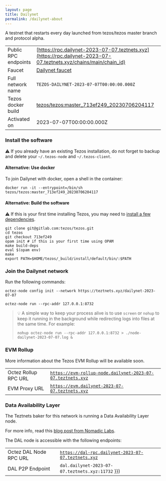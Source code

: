```yaml
---
layout: page
title: Dailynet
permalink: /dailynet-about
---
```


A testnet that restarts every day launched from tezos/tezos master branch and protocol alpha.

| | |
|-------|---------------------|
| Public RPC endpoints | [https://rpc.dailynet-2023-07-07.teztnets.xyz](https://rpc.dailynet-2023-07-07.teztnets.xyz/chains/main/chain_id)<br/> |
| Faucet | [Dailynet faucet](https://faucet.dailynet-2023-07-07.teztnets.xyz) |
| Full network name | `TEZOS-DAILYNET-2023-07-07T00:00:00.000Z` |
| Tezos docker build | [tezos/tezos:master_713ef249_20230706204117](https://hub.docker.com/r/tezos/tezos/tags?page=1&ordering=last_updated&name=master_713ef249_20230706204117) |
| Activated on | 2023-07-07T00:00:00.000Z |





### Install the software

⚠️  If you already have an existing Tezos installation, do not forget to backup and delete your `~/.tezos-node` and `~/.tezos-client`.



#### Alternative: Use docker

To join Dailynet with docker, open a shell in the container:

```
docker run -it --entrypoint=/bin/sh tezos/tezos:master_713ef249_20230706204117
```

#### Alternative: Build the software

⚠️  If this is your first time installing Tezos, you may need to [install a few dependencies](https://tezos.gitlab.io/introduction/howtoget.html#setting-up-the-development-environment-from-scratch).

```
git clone git@gitlab.com:tezos/tezos.git
cd tezos
git checkout 713ef249
opam init # if this is your first time using OPAM
make build-deps
eval $(opam env)
make
export PATH=$HOME/tezos/_build/install/default/bin/:$PATH
```

### Join the Dailynet network

Run the following commands:

```
octez-node config init --network https://teztnets.xyz/dailynet-2023-07-07

octez-node run --rpc-addr 127.0.0.1:8732
```

> 💡 A simple way to keep your process alive is to use `screen` or `nohup` to keep it running in the background while redirecting logs into files at the same time. For example:
>
> ```bash=13
> nohup octez-node run --rpc-addr 127.0.0.1:8732 > ./node-dailynet-2023-07-07.log &
> ```


### EVM Rollup

More information about the Tezos EVM Rollup will be available soon.

| | |
|-------|---------------------|
| Octez Rollup RPC URL | [`https://evm-rollup-node.dailynet-2023-07-07.teztnets.xyz`](https://evm-rollup-node.dailynet-2023-07-07.teztnets.xyz/global/block/head) |
| EVM Proxy URL | [`https://evm.dailynet-2023-07-07.teztnets.xyz`](https://evm.dailynet-2023-07-07.teztnets.xyz) |




### Data Availability Layer

The Teztnets baker for this network is running a Data Availability Layer node.

For more info, read this [blog post from Nomadic Labs](https://research-development.nomadic-labs.com/data-availability-layer-tezos.html).

The DAL node is accessible with the following endpoints:

| | |
|-------|---------------------|
| Octez DAL Node RPC URL | [`https://dal-rpc.dailynet-2023-07-07.teztnets.xyz`](https://dal-rpc.dailynet-2023-07-07.teztnets.xyz) |
| DAL P2P Endpoint | `dal.dailynet-2023-07-07.teztnets.xyz:11732` }}) |




